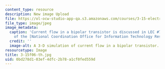 ```yaml
---
content_type: resource
description: New image Upload
file: https://ol-ocw-studio-app-qa.s3.amazonaws.com/courses/3-15-electrical-optical-magnetic-materials-and-devices-fall-2006/0bd278d103ef4dfc2b78a1cf0fed559d_3-15f06-th.jpg
file_type: image/jpeg
image_metadata:
  caption: 'Current flow in a bipolar transistor is discussed in LEC #7. (Image courtesy
    of the [National Coordination Office for Information Technology Research and Development](http://www.nitrd.gov/).)'
  credit: ''
  image-alt: A 3-D simulation of current flow in a bipolar transistor.
resourcetype: Image
title: 3-15f06-th.jpg
uid: 0bd278d1-03ef-4dfc-2b78-a1cf0fed559d
---
```

